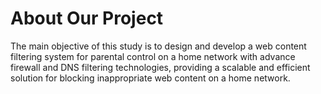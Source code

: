 # About Our Project
The main objective of this study is to design and develop a web content filtering system for parental control on a home network with advance firewall and DNS filtering technologies, providing a scalable and efficient solution for blocking inappropriate web content on a home network.

